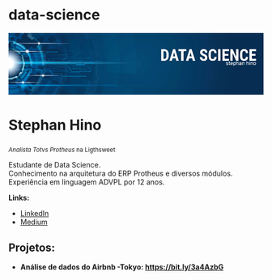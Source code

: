 # data-science

<p align="center">
  <img src="banner-ds.png" >
</p>

# Stephan Hino
<sub>*Analista Totvs Protheus* na Ligthsweet</sub>

Estudante de Data Science.<br>
Conhecimento na arquitetura do ERP Protheus e diversos módulos. Experiência em linguagem ADVPL por 12 anos. 

<!--**Background in:** Advpl, Python.-->

**Links:**
* [LinkedIn](https://www.linkedin.com/in/stephan-hino)
* [Medium](https://medium.com/@stephan.hino)

## Projetos:

* **Análise de dados do Airbnb -Tokyo: https://bit.ly/3a4AzbG**
<!--
* **Como criar uma Wordcloud em Python:** https://bit.ly/2OxsphM
-->
